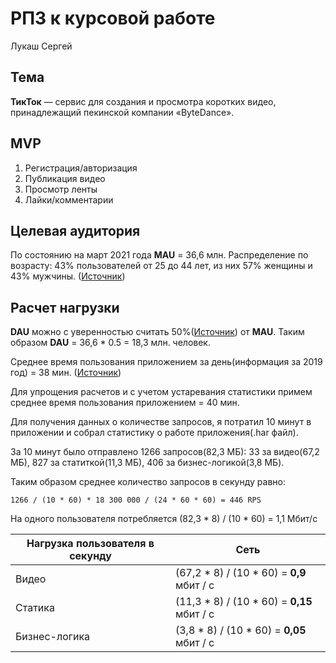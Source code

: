# РПЗ к курсовой работе

Лукаш Сергей

## Тема

<B>ТикТок</B> — сервис для создания и просмотра коротких видео, принадлежащий пекинской компании «ByteDance».

## MVP

1. Регистрация/авторизация
2. Публикация видео
3. Просмотр ленты
4. Лайки/комментарии

## Целевая аудитория

По состоянию на март 2021 года **MAU** = 36,6 млн. Распределение по возрасту: 43% пользователей от 25 до 44 лет, из них 57% женщины и 43% мужчины. ([Источник](https://t.me/odigital/1329/))

## Расчет нагрузки

**DAU** можно с уверенностью считать 50%([Источник](http://appbrain.ru/osnovnyie-metriki-effektivnosti-mobilnoy-reklamyi/)) от **MAU**. Таким образом **DAU** = 36,6 * 0.5 = 18,3 млн. человек.

Среднее время пользования приложением за день(информация за 2019 год) = 38 мин. ([Источник](https://tiktok-wiki.com/statistika-tik-tok.html))

Для упрощения расчетов и с учетом устаревания статистики примем среднее время пользования приложением = 40 мин.

Для получения данных о количестве запросов, я потратил 10 минут в приложении и собрал статистику о работе приложения(.har файл).

За 10 минут было отправлено 1266 запросов(82,3 МБ): 33 за видео(67,2 МБ), 827 за статиткой(11,3 МБ), 406 за бизнес-логикой(3,8 МБ).

Таким образом среднее количество запросов в секунду равно:

```
1266 / (10 * 60) * 18 300 000 / (24 * 60 * 60) = 446 RPS
```

На одного пользователя потребляется (82,3 * 8) / (10 * 60) = 1,1 Мбит/с 

Нагрузка пользователя в секунду | Сеть 
---                             | ---
Видео                           | (67,2 * 8) / (10 * 60) = **0,9** мбит / с 
Статика                         | (11,3 * 8) / (10 * 60) = **0,15** мбит / с 
Бизнес-логика                   | (3,8 * 8) / (10 * 60) = **0,05** мбит / с
